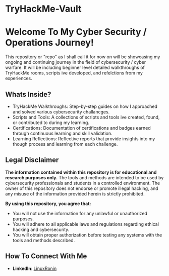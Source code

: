 # TryHackMe-Vault
# Welcome To My Cyber Security / Operations Journey!

This repository or "repo" as I shall call it for now on will be showcasing my ongoing and continuing journey in the field of cybersecurity / cyber warfare. It will be including beginner level detailed walkthroughs of TryHackMe rooms, scripts ive developed, and refelctions from my experiences.

  ## Whats Inside?

  - TryHackMe Walkthroughs: Step-by-step guides on how I approached and solved various cybersecurity challancges.
  - Scripts and Tools: A collections of scripts and tools ive created, found, or contributed to during my learning.
  - Certifications: Documentation of certifications and badges earned through continuous learning and skill validation.
  - Learning Reflections: Reflective reports that provide insights into my though process and learning from each challenge.

## Legal Disclaimer

**The information contained within this repository is for educational and research purposes only.** The tools and methods are intended to be used by cybersecurity professionals and students in a controlled environment. The owner of this repository does not endorse or promote illegal hacking, and any misuse of the information provided herein is strictly prohibited.

**By using this repository, you agree that:**
- You will not use the information for any unlawful or unauthorized purposes.
- You will adhere to all applicable laws and regulations regarding ethical hacking and cybersecurity.
- You will obtain proper authorization before testing any systems with the tools and methods described.

## How To Connect With Me

- **LinkedIn**: [LinuxRonin](https://www.linkedin.com/in/juwonbrunson)
